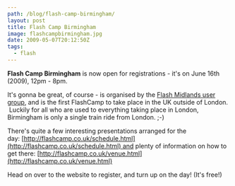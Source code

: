 ```yaml
---
path: /blog/flash-camp-birmingham/
layout: post
title: Flash Camp Birmingham
image: flashcampbirmingham.jpg
date: 2009-05-07T20:12:50Z
tags:
  - flash
---
```


**Flash Camp Birmingham** is now open for registrations - it's on June 16th (2009), 12pm - 8pm.

It's gonna be great, of course - is organised by the [Flash Midlands user group](http://flashmidlands.com/), and is the first FlashCamp to take place in the UK outside of London.  Luckily for all who are used to everything taking place in London, Birmingham is only a single train ride from London. ;-)

There's quite a few interesting presentations arranged for the day: [http://flashcamp.co.uk/schedule.html](http://flashcamp.co.uk/schedule.html) and plenty of information on how to get there: [http://flashcamp.co.uk/venue.html](http://flashcamp.co.uk/venue.html)

Head on over to the website to register, and turn up on the day! (It's free!)
